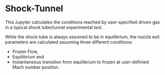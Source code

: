# Shock-Tunnel

This Jupyter calculates the conditions reached by user-specified driven gas in a typical shock tube/tunnel experimental test.

While the shock tube is always assumed to be in equilibrium, the nozzle exit parameters are calculated assuming three different conditions:
  - Frozen Flow,
  - Equilibrium and
  - Instantaneous transition from equilibrium to frozen at user-definied Mach number position.
